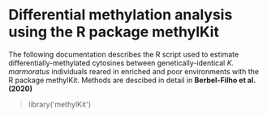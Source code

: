 # **Differential methylation analysis using the R package methylKit**


 The following documentation describes the R script used to estimate differentially-methylated cytosines between genetically-identical *K. marmoratus* individuals reared in enriched and poor environments with the R package methylKit. Methods are descibed in detail in **Berbel-Filho et al. (2020)**

> library('methylKit')
  
